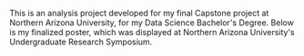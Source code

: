 This is an analysis project developed for my final Capstone project at Northern Arizona University, for my Data Science Bachelor's Degree. Below is my finalized poster, which was displayed at Northern Arizona University's Undergraduate Research Symposium.
